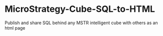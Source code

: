 # MicroStrategy-Cube-SQL-to-HTML
Publish and share SQL behind any MSTR intelligent cube with others as an html page
